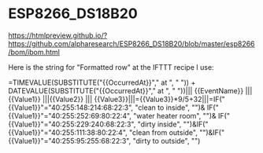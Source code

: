 # ESP8266_DS18B20

https://htmlpreview.github.io/?https://github.com/alpharesearch/ESP8266_DS18B20/blob/master/esp8266/bom/ibom.html

Here is the string for "Formatted row" at the IFTTT recipe I use:

=TIMEVALUE(SUBSTITUTE("{{OccurredAt}}"," at ", " ")) + DATEVALUE(SUBSTITUTE("{{OccurredAt}}"," at ", " "))||| {{EventName}} ||| {{Value1}} |||{{Value2}} ||| {{Value3}}|||={{Value3}}*9/5+32|||=IF("{{Value1}}"="40:255:148:214:68:22:3", "clean to inside", "")& IF("{{Value1}}"="40:255:252:69:80:22:4", "water heater room", "")& IF("{{Value1}}"="40:255:229:240:68:22:3", "dirty inside", "")&IF("{{Value1}}"="40:255:111:38:80:22:4", "clean from outside", "")&IF("{{Value1}}"="40:255:95:255:68:22:3", "dirty to outside", "")

